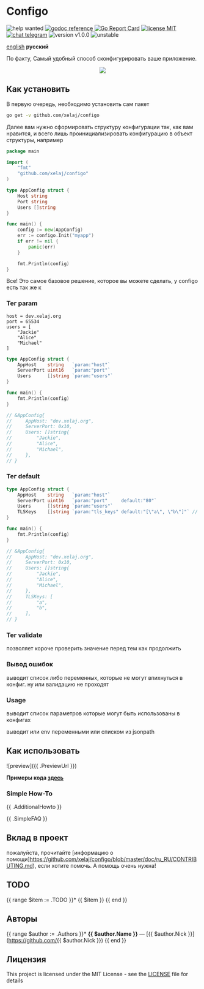 # Configo

![help wanted](https://img.shields.io/badge/-help%20wanted-success)
[![godoc reference](https://godoc.org/github.com/xelaj/configo?status.svg)](https://godoc.org/github.com/xelaj/configo)
[![Go Report Card](https://goreportcard.com/badge/github.com/xelaj/configo)](https://goreportcard.com/report/github.com/xelaj/configo)
[![license MIT](https://img.shields.io/badge/license-MIT-green)](https://github.com/xelaj/configo/blob/master/README.md)
[![chat telegram](https://img.shields.io/badge/chat-telegram-0088cc)](https://bit.ly/2xlsVsQ)
![version v1.0.0](https://img.shields.io/badge/version-v0.1.0-red)
![unstable](https://img.shields.io/badge/stability-unstable-yellow)
<!--
code quality
golangci
contributors
go version
gitlab pipelines
-->


[english](https://github.com/xelaj/configo/blob/master/doc/en_US/README.md) **русский**

По факту, Самый удобный способ сконфигурировать ваше приложение.

<p align="center">
<img src="{{ .Title.ImageUrl }}"/>
</p>

## Как установить

В первую очередь, необходимо установить сам пакет

``` sh
go get -v github.com/xelaj/configo
```

Далее вам нужно сформировать структуру конфигурации так, как вам нравится, и всего лишь проинициализировать конфигурацию в объект структуры, например

``` go
package main

import (
    "fmt"
    "github.com/xelaj/configo"
)

type AppConfig struct {
    Host string
    Port string
    Users []string
}

func main() {
    config := new(AppConfig)
    err := configo.Init("myapp")
    if err != nil {
        panic(err)
    }

    fmt.Println(config)
}
```

Все! Это самое базовое решение, которое вы можете сделать, у configo есть так же к

### Тег param

``` hcl
host = dev.xelaj.org
port = 65534
users = [
    "Jackie"
    "Alice"
    "Michael"
]
```

``` go
type AppConfig struct {
    AppHost    string   `param:"host"`
    ServerPort uint16   `param:"port"`
    Users      []string `param:"users"`
}

func main() {
    fmt.Println(config)
}

// &AppConfig{
//     AppHost: "dev.xelaj.org",
//     ServerPort: 0x10,
//     Users: []string{
//         "Jackie",
//         "Alice",
//         "Michael",
//     },
// }
```

### Тег default

``` go
type AppConfig struct {
    AppHost    string   `param:"host"`
    ServerPort uint16   `param:"port"     default:"80"`
    Users      []string `param:"users"`
    TLSKeys    []string `param:"tls_keys" default:"[\"a\", \"b\"]"` // even json!
}

func main() {
    fmt.Println(config)
}

// &AppConfig{
//     AppHost: "dev.xelaj.org",
//     ServerPort: 0x10,
//     Users: []string{
//         "Jackie",
//         "Alice",
//         "Michael",
//     },
//     TLSKeys: [
//         "a",
//         "b",
//     ],
// }
```

### Тег validate

позволяет короче проверить значение перед тем как продолжить


### Вывод ошибок

выводит список либо переменных, которые не могут впихнуться в конфиг. ну или валидацию не проходят

### Usage

выводит список параметров которые могут быть использованы в конфигах

выводит или env переменными или списком из jsonpath

## Как использовать

![preview]({{ .PreviewUrl }})

**Примеры кода [здесь](https://github.com/xelaj/configo/blob/master/examples)**

### Simple How-To

{{ .AdditionalHowto }}

{{ .SimpleFAQ }}

## Вклад в проект

пожалуйста, прочитайте [информацию о помощи]https://github.com/xelaj/configo/blob/master/doc/ru_RU/CONTRIBUTING.md), если хотите помочь. А помощь очень нужна!

## TODO

{{ range $item := .TODO }}* {{ $item }}
{{ end }}
## Авторы

{{ range $author := .Authors }}* **{{ $author.Name }}** — [{{ $author.Nick }}](https://github.com/{{ $author.Nick }})
{{ end }}
## Лицензия

This project is licensed under the MIT License - see the [LICENSE](https://github.com/xelaj/configo/blob/master/doc/ru_RU/LICENSE.md) file for details
